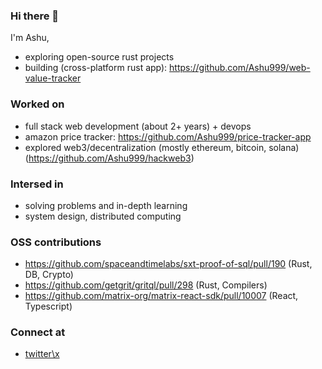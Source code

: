 ### Hi there 👋

I'm Ashu,

- exploring open-source rust projects
- building (cross-platform rust app): https://github.com/Ashu999/web-value-tracker

### Worked on
- full stack web development (about 2+ years) + devops
- amazon price tracker: https://github.com/Ashu999/price-tracker-app
- explored web3/decentralization (mostly ethereum, bitcoin, solana)  (https://github.com/Ashu999/hackweb3)

### Intersed in
- solving problems and in-depth learning
- system design, distributed computing

### OSS contributions
- https://github.com/spaceandtimelabs/sxt-proof-of-sql/pull/190 (Rust, DB, Crypto)
- https://github.com/getgrit/gritql/pull/298 (Rust, Compilers)
- https://github.com/matrix-org/matrix-react-sdk/pull/10007 (React, Typescript)

### Connect at
- [twitter\x](https://x.com/chillmindeye)
